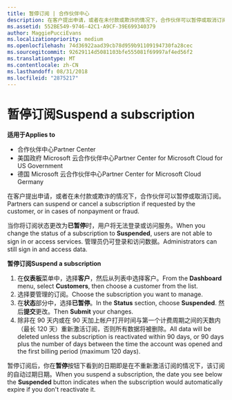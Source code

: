 ```yaml
---
title: 暂停订阅 | 合作伙伴中心
description: 在客户提出申请，或者在未付款或欺诈的情况下，合作伙伴可以暂停或取消订阅。
ms.assetid: 552BE549-9746-42C1-A9CF-39E699340379
author: MaggiePucciEvans
ms.localizationpriority: medium
ms.openlocfilehash: 74d36922aad39cb78d959b91109194730fa28cec
ms.sourcegitcommit: 92629114d5081103bfe555081f69997af4ed56f2
ms.translationtype: MT
ms.contentlocale: zh-CN
ms.lasthandoff: 08/31/2018
ms.locfileid: "2875217"
---
```

# <a name="suspend-a-subscription"></a><span data-ttu-id="37bce-103">暂停订阅</span><span class="sxs-lookup"><span data-stu-id="37bce-103">Suspend a subscription</span></span>

**<span data-ttu-id="37bce-104">适用于</span><span class="sxs-lookup"><span data-stu-id="37bce-104">Applies to</span></span>**

-  <span data-ttu-id="37bce-105">合作伙伴中心</span><span class="sxs-lookup"><span data-stu-id="37bce-105">Partner Center</span></span>
-  <span data-ttu-id="37bce-106">美国政府 Microsoft 云合作伙伴中心</span><span class="sxs-lookup"><span data-stu-id="37bce-106">Partner Center for Microsoft Cloud for US Government</span></span>
-  <span data-ttu-id="37bce-107">德国 Microsoft 云合作伙伴中心</span><span class="sxs-lookup"><span data-stu-id="37bce-107">Partner Center for Microsoft Cloud Germany</span></span>

<span data-ttu-id="37bce-108">在客户提出申请，或者在未付款或欺诈的情况下，合作伙伴可以暂停或取消订阅。</span><span class="sxs-lookup"><span data-stu-id="37bce-108">Partners can suspend or cancel a subscription if requested by the customer, or in cases of nonpayment or fraud.</span></span>

<span data-ttu-id="37bce-109">当你将订阅状态更改为**已暂停**时，用户将无法登录或访问服务。</span><span class="sxs-lookup"><span data-stu-id="37bce-109">When you change the status of a subscription to **Suspended**, users are not able to sign in or access services.</span></span> <span data-ttu-id="37bce-110">管理员仍可登录和访问数据。</span><span class="sxs-lookup"><span data-stu-id="37bce-110">Administrators can still sign in and access data.</span></span>

**<span data-ttu-id="37bce-111">暂停订阅</span><span class="sxs-lookup"><span data-stu-id="37bce-111">Suspend a subscription</span></span>**

1.  <span data-ttu-id="37bce-112">在**仪表板**菜单中，选择**客户**，然后从列表中选择客户。</span><span class="sxs-lookup"><span data-stu-id="37bce-112">From the **Dashboard** menu, select **Customers**, then choose a customer from the list.</span></span>
2.  <span data-ttu-id="37bce-113">选择要管理的订阅。</span><span class="sxs-lookup"><span data-stu-id="37bce-113">Choose the subscription you want to manage.</span></span>
3.  <span data-ttu-id="37bce-114">在**状态**部分中，选择**已暂停**。</span><span class="sxs-lookup"><span data-stu-id="37bce-114">In the **Status** section, choose **Suspended**.</span></span> <span data-ttu-id="37bce-115">然后**提交**更改。</span><span class="sxs-lookup"><span data-stu-id="37bce-115">Then **Submit** your changes.</span></span>
4.  <span data-ttu-id="37bce-116">除非在 90 天内或在 90 天加上帐户打开时间与第一个计费周期之间的天数内（最长 120 天）重新激活订阅，否则所有数据将被删除。</span><span class="sxs-lookup"><span data-stu-id="37bce-116">All data will be deleted unless the subscription is reactivated within 90 days, or 90 days plus the number of days between the time the account was opened and the first billing period (maximum 120 days).</span></span>

<span data-ttu-id="37bce-117">暂停订阅后，你在**暂停**按钮下看到的日期即是在不重新激活订阅的情况下，该订阅的自动过期日期。</span><span class="sxs-lookup"><span data-stu-id="37bce-117">When you suspend a subscription, the date you see below the **Suspended** button indicates when the subscription would automatically expire if you don't reactivate it.</span></span> 
